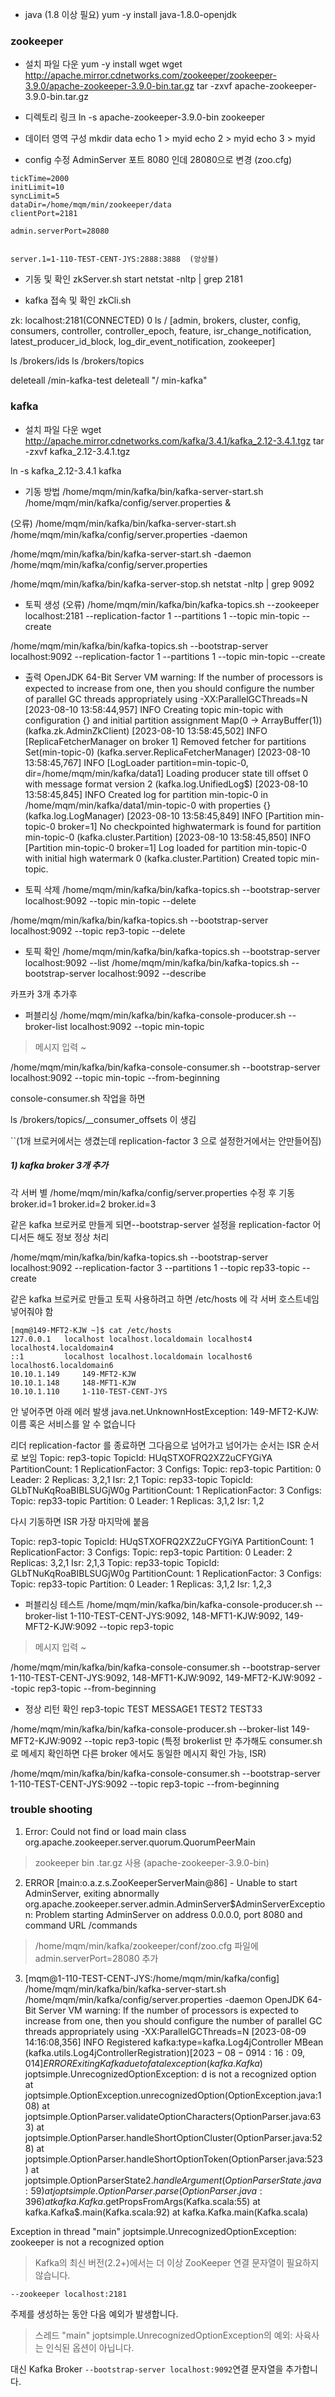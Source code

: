 


- java (1.8 이상 필요)
yum -y install java-1.8.0-openjdk

### zookeeper
- 설치 파일 다운
yum -y install wget
wget http://apache.mirror.cdnetworks.com/zookeeper/zookeeper-3.9.0/apache-zookeeper-3.9.0-bin.tar.gz
tar -zxvf apache-zookeeper-3.9.0-bin.tar.gz


- 디렉토리 링크
ln -s apache-zookeeper-3.9.0-bin zookeeper

- 데이터 영역 구성
mkdir data
echo 1 > myid
echo 2 > myid
echo 3 > myid



- config 수정
AdminServer 포트 8080 인데 28080으로 변경 (zoo.cfg)
```
tickTime=2000
initLimit=10
syncLimit=5
dataDir=/home/mqm/min/zookeeper/data
clientPort=2181

admin.serverPort=28080  


server.1=1-110-TEST-CENT-JYS:2888:3888  (앙상블)
```

- 기동 및 확인
zkServer.sh start
netstat -nltp | grep 2181

- kafka 접속 및 확인
zkCli.sh

zk: localhost:2181(CONNECTED) 0
ls /
[admin, brokers, cluster, config, consumers, controller, controller_epoch, feature, isr_change_notification, latest_producer_id_block, log_dir_event_notification, zookeeper]

ls /brokers/ids
ls /brokers/topics

deleteall /min-kafka-test
deleteall "/ min-kafka"

### kafka

- 설치 파일 다운
wget http://apache.mirror.cdnetworks.com/kafka/3.4.1/kafka_2.12-3.4.1.tgz
tar -zxvf kafka_2.12-3.4.1.tgz

ln -s kafka_2.12-3.4.1 kafka
 
- 기동 방법
/home/mqm/min/kafka/bin/kafka-server-start.sh /home/mqm/min/kafka/config/server.properties &

(오류) /home/mqm/min/kafka/bin/kafka-server-start.sh /home/mqm/min/kafka/config/server.properties -daemon

/home/mqm/min/kafka/bin/kafka-server-start.sh -daemon /home/mqm/min/kafka/config/server.properties


/home/mqm/min/kafka/bin/kafka-server-stop.sh
netstat -nltp | grep 9092


- 토픽 생성 
(오류) /home/mqm/min/kafka/bin/kafka-topics.sh --zookeeper localhost:2181 --replication-factor 1 --partitions 1 --topic min-topic --create

/home/mqm/min/kafka/bin/kafka-topics.sh --bootstrap-server localhost:9092 --replication-factor 1 --partitions 1 --topic min-topic --create

- 출력
OpenJDK 64-Bit Server VM warning: If the number of processors is expected to increase from one, then you should configure the number of parallel GC threads appropriately using -XX:ParallelGCThreads=N
[2023-08-10 13:58:44,957] INFO Creating topic min-topic with configuration {} and initial partition assignment Map(0 -> ArrayBuffer(1)) (kafka.zk.AdminZkClient)
[2023-08-10 13:58:45,502] INFO [ReplicaFetcherManager on broker 1] Removed fetcher for partitions Set(min-topic-0) (kafka.server.ReplicaFetcherManager)
[2023-08-10 13:58:45,767] INFO [LogLoader partition=min-topic-0, dir=/home/mqm/min/kafka/data1] Loading producer state till offset 0 with message format version 2 (kafka.log.UnifiedLog$)
[2023-08-10 13:58:45,845] INFO Created log for partition min-topic-0 in /home/mqm/min/kafka/data1/min-topic-0 with properties {} (kafka.log.LogManager)
[2023-08-10 13:58:45,849] INFO [Partition min-topic-0 broker=1] No checkpointed highwatermark is found for partition min-topic-0 (kafka.cluster.Partition)
[2023-08-10 13:58:45,850] INFO [Partition min-topic-0 broker=1] Log loaded for partition min-topic-0 with initial high watermark 0 (kafka.cluster.Partition)
Created topic min-topic.



- 토픽 삭제
/home/mqm/min/kafka/bin/kafka-topics.sh --bootstrap-server localhost:9092 --topic min-topic --delete

/home/mqm/min/kafka/bin/kafka-topics.sh --bootstrap-server localhost:9092 --topic rep3-topic --delete

- 토픽 확인
/home/mqm/min/kafka/bin/kafka-topics.sh --bootstrap-server localhost:9092 --list
/home/mqm/min/kafka/bin/kafka-topics.sh --bootstrap-server localhost:9092 --describe

카프카 3개 추가후 

- 퍼블리싱
/home/mqm/min/kafka/bin/kafka-console-producer.sh --broker-list localhost:9092 --topic min-topic

> 메시지 입력 ~

/home/mqm/min/kafka/bin/kafka-console-consumer.sh --bootstrap-server localhost:9092 --topic min-topic --from-beginning

console-consumer.sh 작업을 하면 

ls /brokers/topics/__consumer_offsets 이 생김

``(1개 브로커에서는 생겼는데 replication-factor 3 으로 설정한거에서는 안만들어짐)

##### 1) kafka broker 3개 추가

각 서버 별 /home/mqm/min/kafka/config/server.properties  수정 후 기동
broker.id=1
broker.id=2
broker.id=3

같은 kafka 브로커로 만들게 되면--bootstrap-server 설정을 replication-factor 어디서든 해도 정보 정상 처리

/home/mqm/min/kafka/bin/kafka-topics.sh --bootstrap-server localhost:9092 --replication-factor 3 --partitions 1 --topic rep33-topic --create

같은 kafka  브로커로 만들고 토픽 사용하려고 하면 
/etc/hosts  에 각 서버 호스트네임 넣어줘야 함
```
[mqm@149-MFT2-KJW ~]$ cat /etc/hosts
127.0.0.1   localhost localhost.localdomain localhost4 localhost4.localdomain4
::1         localhost localhost.localdomain localhost6 localhost6.localdomain6
10.10.1.149     149-MFT2-KJW
10.10.1.148     148-MFT1-KJW
10.10.1.110     1-110-TEST-CENT-JYS
```

안 넣어주면 아래 에러 발생
java.net.UnknownHostException: 149-MFT2-KJW: 이름 혹은 서비스를 알 수 없습니다

리더 replication-factor 를 종료하면 그다음으로 넘어가고 넘어가는 순서는 ISR 순서로 보임
Topic: rep3-topic       TopicId: HUqSTXOFRQ2XZ2uCFYGiYA PartitionCount: 1       ReplicationFactor: 3    Configs: 
        Topic: rep3-topic       Partition: 0    Leader: 2       Replicas: 3,2,1 Isr: 2,1
Topic: rep33-topic      TopicId: GLbTNuKqRoaBIBLSUGjW0g PartitionCount: 1       ReplicationFactor: 3    Configs: 
        Topic: rep33-topic      Partition: 0    Leader: 1       Replicas: 3,1,2 Isr: 1,2


다시 기동하면  ISR 가장 마지막에 붙음

Topic: rep3-topic       TopicId: HUqSTXOFRQ2XZ2uCFYGiYA PartitionCount: 1       ReplicationFactor: 3    Configs: 
        Topic: rep3-topic       Partition: 0    Leader: 2       Replicas: 3,2,1 Isr: 2,1,3
Topic: rep33-topic      TopicId: GLbTNuKqRoaBIBLSUGjW0g PartitionCount: 1       ReplicationFactor: 3    Configs: 
        Topic: rep33-topic      Partition: 0    Leader: 1       Replicas: 3,1,2 Isr: 1,2,3

- 퍼블리싱 테스트
/home/mqm/min/kafka/bin/kafka-console-producer.sh --broker-list 1-110-TEST-CENT-JYS:9092, 148-MFT1-KJW:9092, 149-MFT2-KJW:9092 --topic rep3-topic

> 메시지 입력 ~

/home/mqm/min/kafka/bin/kafka-console-consumer.sh --bootstrap-server 1-110-TEST-CENT-JYS:9092, 148-MFT1-KJW:9092, 149-MFT2-KJW:9092 --topic rep3-topic --from-beginning

- 정상 리턴 확인
rep3-topic TEST MESSAGE1
TEST2
TEST33

/home/mqm/min/kafka/bin/kafka-console-producer.sh --broker-list 149-MFT2-KJW:9092 --topic rep3-topic
(특정 brokerlist 만 추가해도 consumer.sh  로 메세지 확인하면 다른 broker 에서도 동일한 메시지 확인 가능, ISR)

/home/mqm/min/kafka/bin/kafka-console-consumer.sh --bootstrap-server 1-110-TEST-CENT-JYS:9092 --topic rep3-topic --from-beginning






### trouble shooting

1) Error: Could not find or load main class org.apache.zookeeper.server.quorum.QuorumPeerMain

> zookeeper bin .tar.gz 사용 (apache-zookeeper-3.9.0-bin)

2) ERROR [main:o.a.z.s.ZooKeeperServerMain@86] - Unable to start AdminServer, exiting abnormally org.apache.zookeeper.server.admin.AdminServer$AdminServerException: Problem starting AdminServer on address 0.0.0.0, port 8080 and command URL /commands

> /home/mqm/min/kafka/zookeeper/conf/zoo.cfg 파일에 admin.serverPort=28080 추가


3) [mqm@1-110-TEST-CENT-JYS:/home/mqm/min/kafka/config] /home/mqm/min/kafka/bin/kafka-server-start.sh /home/mqm/min/kafka/config/server.properties -daemon
OpenJDK 64-Bit Server VM warning: If the number of processors is expected to increase from one, then you should configure the number of parallel GC threads appropriately using -XX:ParallelGCThreads=N
[2023-08-09 14:16:08,356] INFO Registered kafka:type=kafka.Log4jController MBean (kafka.utils.Log4jControllerRegistration$)
[2023-08-09 14:16:09,014] ERROR Exiting Kafka due to fatal exception (kafka.Kafka$)
joptsimple.UnrecognizedOptionException: d is not a recognized option
        at joptsimple.OptionException.unrecognizedOption(OptionException.java:108)
        at joptsimple.OptionParser.validateOptionCharacters(OptionParser.java:633)
        at joptsimple.OptionParser.handleShortOptionCluster(OptionParser.java:528)
        at joptsimple.OptionParser.handleShortOptionToken(OptionParser.java:523)
        at joptsimple.OptionParserState$2.handleArgument(OptionParserState.java:59)
        at joptsimple.OptionParser.parse(OptionParser.java:396)
        at kafka.Kafka$.getPropsFromArgs(Kafka.scala:55)
        at kafka.Kafka$.main(Kafka.scala:92)
        at kafka.Kafka.main(Kafka.scala)

Exception in thread "main" joptsimple.UnrecognizedOptionException: zookeeper is not a recognized option

> Kafka의 최신 버전(2.2+)에서는 더 이상 ZooKeeper 연결 문자열이 필요하지 않습니다.

`--zookeeper localhost:2181`

주제를 생성하는 동안 다음 예외가 발생합니다.

> 스레드 "main" joptsimple.UnrecognizedOptionException의 예외: 사육사는 인식된 옵션이 아닙니다.

대신 Kafka Broker `--bootstrap-server localhost:9092`연결 문자열을 추가합니다.

